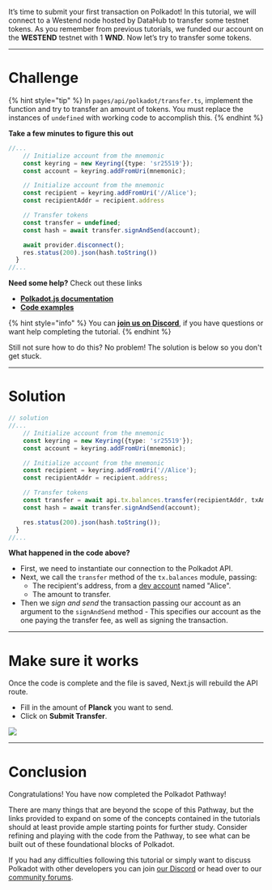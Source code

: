 It’s time to submit your first transaction on Polkadot! In this tutorial, we will connect to a Westend node hosted by DataHub to transfer some testnet tokens. As you remember from previous tutorials, we funded our account on the **WESTEND** testnet with 1 **WND**. Now let’s try to transfer some tokens.

---

# Challenge

{% hint style="tip" %}
In `pages/api/polkadot/transfer.ts`, implement the function and try to transfer an amount of tokens. You must replace the instances of `undefined` with working code to accomplish this.
{% endhint %}

**Take a few minutes to figure this out**

```typescript
//...
    // Initialize account from the mnemonic
    const keyring = new Keyring({type: 'sr25519'});
    const account = keyring.addFromUri(mnemonic);

    // Initialize account from the mnemonic
    const recipient = keyring.addFromUri('//Alice');
    const recipientAddr = recipient.address

    // Transfer tokens
    const transfer = undefined;
    const hash = await transfer.signAndSend(account);

    await provider.disconnect();
    res.status(200).json(hash.toString())
  }
//...
```

**Need some help?** Check out these links

- [**Polkadot.js documentation**](https://polkadot.js.org/docs/)
- [**Code examples**](https://polkadot.js.org/docs/api/examples/promise/)

{% hint style="info" %}
You can [**join us on Discord**](https://discord.gg/fszyM7K), if you have questions or want help completing the tutorial.
{% endhint %}

Still not sure how to do this? No problem! The solution is below so you don't get stuck.

---

# Solution

```typescript
// solution
//...
    // Initialize account from the mnemonic
    const keyring = new Keyring({type: 'sr25519'});
    const account = keyring.addFromUri(mnemonic);

    // Initialize account from the mnemonic
    const recipient = keyring.addFromUri('//Alice');
    const recipientAddr = recipient.address;

    // Transfer tokens
    const transfer = await api.tx.balances.transfer(recipientAddr, txAmount);
    const hash = await transfer.signAndSend(account);

    res.status(200).json(hash.toString());
  }
//...
```

**What happened in the code above?**

- First, we need to instantiate our connection to the Polkadot API.
- Next, we call the `transfer` method of the `tx.balances` module, passing:
  - The recipient's address, from a [dev account](https://polkadot.js.org/docs/keyring/start/suri#dev-accounts) named "Alice".
  - The amount to transfer.
- Then we _sign and send_ the transaction passing our account as an argument to the `signAndSend` method - This specifies our account as the one paying the transfer fee, as well as signing the transaction.

---

# Make sure it works

Once the code is complete and the file is saved, Next.js will rebuild the API route.

- Fill in the amount of **Planck** you want to send.
- Click on **Submit Transfer**.

![](https://raw.githubusercontent.com/figment-networks/learn-web3-dapp/main/markdown/__images__/polkadot/polkadot-transfer.gif)

---

# Conclusion

Congratulations! You have now completed the Polkadot Pathway!

There are many things that are beyond the scope of this Pathway, but the links provided to expand on some of the concepts contained in the tutorials should at least provide ample starting points for further study. Consider refining and playing with the code from the Pathway, to see what can be built out of these foundational blocks of Polkadot.

If you had any difficulties following this tutorial or simply want to discuss Polkadot with other developers you can join [our Discord](https://discord.gg/fszyM7K) or head over to our [community forums](https://community.figment.io).
